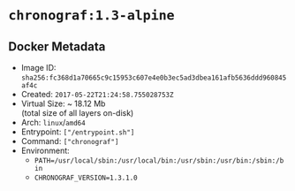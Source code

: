 # `chronograf:1.3-alpine`

## Docker Metadata

- Image ID: `sha256:fc368d1a70665c9c15953c607e4e0b3ec5ad3dbea161afb5636ddd960845af4c`
- Created: `2017-05-22T21:24:58.755028753Z`
- Virtual Size: ~ 18.12 Mb  
  (total size of all layers on-disk)
- Arch: `linux`/`amd64`
- Entrypoint: `["/entrypoint.sh"]`
- Command: `["chronograf"]`
- Environment:
  - `PATH=/usr/local/sbin:/usr/local/bin:/usr/sbin:/usr/bin:/sbin:/bin`
  - `CHRONOGRAF_VERSION=1.3.1.0`
